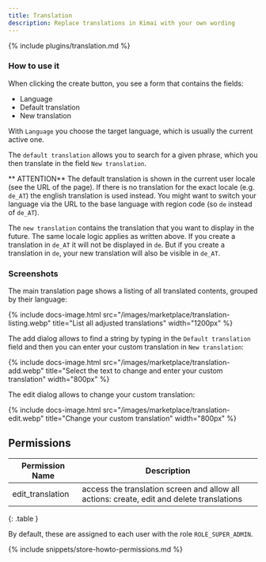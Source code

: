 ```yaml
---
title: Translation
description: Replace translations in Kimai with your own wording
---
```


{% include plugins/translation.md %}  

### How to use it

When clicking the create button, you see a form that contains the fields:

- Language
- Default translation
- New translation

With `Language` you choose the target language, which is usually the current active one.

The `default translation` allows you to search for a given phrase, which you then translate in the field `New translation`.

** ATTENTION** 
The default translation is shown in the current user locale (see the URL of the page). 
If there is no translation for the exact locale (e.g. `de_AT`) the english translation is used instead.
You might want to switch your language via the URL to the base language with region code (so `de` instead of `de_AT`). 

The `new translation` contains the translation that you want to display in the future.
The same locale logic applies as written above. If you create a translation in `de_AT` it will not be displayed in `de`.
But if you create a translation in `de`, your new translation will also be visible in `de_AT`.

### Screenshots

The main translation page shows a listing of all translated contents, grouped by their language:

{% include docs-image.html src="/images/marketplace/translation-listing.webp" title="List all adjusted translations" width="1200px" %}

The add dialog allows to find a string by typing in the `Default translation` field and then you can enter your custom translation in `New translation`:

{% include docs-image.html src="/images/marketplace/translation-add.webp" title="Select the text to change and enter your custom translation" width="800px" %}

The edit dialog allows to change your custom translation:

{% include docs-image.html src="/images/marketplace/translation-edit.webp" title="Change your custom translation" width="800px" %}

## Permissions

| Permission Name     | Description                                                                               |
|---------------------|-------------------------------------------------------------------------------------------|
| edit_translation    | access the translation screen and allow all actions: create, edit and delete translations |
{: .table }

By default, these are assigned to each user with the role `ROLE_SUPER_ADMIN`.

{% include snippets/store-howto-permissions.md %}
